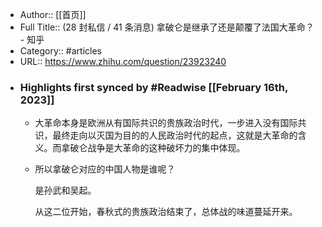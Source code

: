 - Author:: [[首页]]
- Full Title:: (28 封私信 / 41 条消息) 拿破仑是继承了还是颠覆了法国大革命？ - 知乎
- Category:: #articles
- URL:: https://www.zhihu.com/question/23923240
- ### Highlights first synced by #Readwise [[February 16th, 2023]]
    - 大革命本身是欧洲从有国际共识的贵族政治时代，一步进入没有国际共识，最终走向以灭国为目的的人民政治时代的起点，这就是大革命的含义。而拿破仑战争是大革命的这种破坏力的集中体现。
    - 所以拿破仑对应的中国人物是谁呢？
      
      是孙武和吴起。
      
      从这二位开始，春秋式的贵族政治结束了，总体战的味道蔓延开来。

